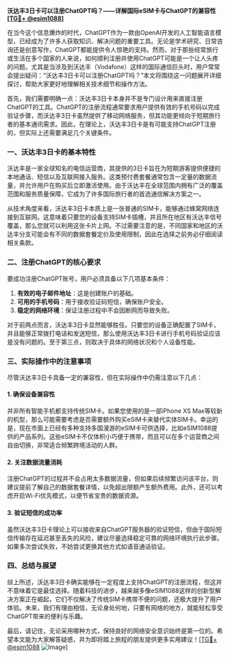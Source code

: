 **沃达丰3日卡可以注册ChatGPT吗？——详解国际eSIM卡与ChatGPT的兼容性[[TG💪+ @esim1088](https://t.me/s/esim1088)]**

在当今这个信息爆炸的时代，ChatGPT作为一款由OpenAI开发的人工智能语言模型，已经成为了许多人获取知识、解决问题的重要工具。无论是学术研究、日常咨询还是创意写作，ChatGPT都能提供令人惊艳的支持。然而，对于那些经常旅行或生活在多个国家的人来说，如何顺利注册并使用ChatGPT可能是一个让人头疼的问题。尤其是当涉及到沃达丰（Vodafone）这样的国际通信巨头时，用户常常会提出疑问：“沃达丰3日卡可以注册ChatGPT吗？”本文将围绕这一问题展开详细探讨，帮助大家更好地理解相关技术细节和操作方法。

首先，我们需要明确一点：沃达丰3日卡本身并不是专门设计用来直接注册ChatGPT的工具。ChatGPT的注册流程通常要求用户提供有效的手机号码以完成验证步骤，而沃达丰3日卡虽然提供了移动网络服务，但其功能更倾向于短期旅行者的基本通讯需求。因此，在理论上，沃达丰3日卡是有可能支持ChatGPT注册的，但实际上还需要满足几个关键条件。

### **一、沃达丰3日卡的基本特性**
沃达丰是一家全球知名的电信运营商，其提供的3日卡旨在为短期游客提供便捷的本地通话、短信以及互联网接入服务。这类预付费套餐通常包含一定量的数据流量，并允许用户在购买后立即激活使用。由于沃达丰在全球范围内拥有广泛的覆盖范围和服务质量保障，它成为了许多国际旅行者的首选通信解决方案之一。

从技术角度来看，沃达丰3日卡本质上是一张普通的SIM卡，能够通过蜂窝网络连接到互联网。这意味着只要您的设备支持SIM卡插槽，并且所在地区有沃达丰信号覆盖，那么您就可以利用这张卡片上网。不过需要注意的是，不同国家和地区的沃达丰分支可能会有不同的数据套餐定价及使用限制，因此在选择之前务必仔细阅读相关条款。

### **二、注册ChatGPT的核心要求**
要成功注册ChatGPT账号，用户必须具备以下几项基本条件：
1. **有效的电子邮件地址**：这是创建账户的基础。
2. **可用的手机号码**：用于接收验证码短信，确保账户安全。
3. **稳定的网络环境**：保证注册过程中不会因断网而导致失败。

对于前两点而言，沃达丰3日卡显然能够胜任。只要您的设备正确配置了SIM卡，并且能够正常拨打电话和发送短信，那么使用沃达丰3日卡进行手机号码验证应该是没有问题的。至于第三点，则取决于具体的网络状况和个人设备性能。

### **三、实际操作中的注意事项**
尽管沃达丰3日卡具备一定的兼容性，但在实际操作中仍需注意以下几点：

#### **1. 确保设备兼容性**
并非所有智能手机都支持传统SIM卡。如果您使用的是一部iPhone XS Max等较新的机型，那么可能需要考虑是否需要额外购买eSIM卡来替代实体SIM卡。幸运的是，现在市面上已经有多种支持多国漫游的eSIM卡可供选择，比如eSIM1088提供的产品系列。这些eSIM卡不仅体积小巧便于携带，而且可以在多个运营商之间自由切换，非常适合频繁跨境活动的人群。

#### **2. 关注数据流量消耗**
注册ChatGPT的过程并不会占用太多数据流量，但如果后续频繁访问该平台，则建议提前了解自己的数据套餐详情，以免超出限额产生额外费用。此外，还可以考虑开启Wi-Fi优先模式，以便节省宝贵的数据资源。

#### **3. 验证短信的成功率**
虽然沃达丰3日卡理论上可以接收来自ChatGPT服务器的验证短信，但由于国际短信传输存在延迟甚至丢失的风险，建议尽量选择稳定可靠的网络环境执行此步骤。如果多次尝试失败，不妨尝试更换其他方式如语音通话验证。

### **四、总结与展望**
综上所述，沃达丰3日卡确实能够在一定程度上支持ChatGPT的注册流程，但这并不意味着它是最佳选择。随着科技的进步，越来越多像eSIM1088这样的创新型解决方案正在崛起，它们不仅解决了传统SIM卡携带不便的问题，还极大提升了用户体验。未来，我们有理由相信，无论身处何地，只要有网络的地方，就能轻松享受ChatGPT带来的便利与乐趣。

最后，请记住，无论采用哪种方式，保持良好的网络安全意识始终是第一位的。希望本文能为大家解答疑惑，并为即将踏上旅程的朋友提供更多实用建议！[[TG💪+ @esim1088](https://t.me/s/esim1088) ![Image](https://i.postimg.cc/4NQfJmqS/Snipaste-2025-05-13-00-14-12.png)]